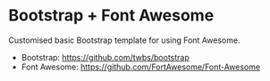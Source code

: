 Bootstrap + Font Awesome
=============

Customised basic Bootstrap template for using Font Awesome.


- Bootstrap: https://github.com/twbs/bootstrap
- Font Awesome: https://github.com/FortAwesome/Font-Awesome
